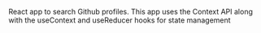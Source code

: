 React app to search Github profiles. This app uses the Context API along with the useContext and useReducer hooks for state management
